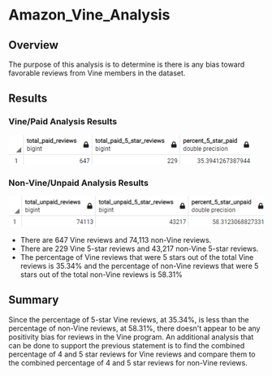 # Amazon_Vine_Analysis

## Overview
The purpose of this analysis is to determine is there is any bias toward favorable reviews from Vine members in the dataset.

## Results

### Vine/Paid Analysis Results
![Paid Analysis Results](./Images/Paid_Review_Analysis.png)

### Non-Vine/Unpaid Analysis Results
![Unpaid Analysis Results](./Images/Unpaid_Review_Analysis.png)

- There are 647 Vine reviews and 74,113 non-Vine reviews.
- There are 229 Vine 5-star reviews and 43,217 non-Vine 5-star reviews. 
- The percentage of Vine reviews that were 5 stars out of the total Vine reviews is 35.34% and the percentage of non-Vine reviews that were 5 stars out of the total non-Vine reviews is 58.31%

## Summary
Since the percentage of 5-star Vine reviews, at 35.34%, is less than the percentage of non-Vine reviews, at 58.31%, there doesn't appear to be any positivity bias for reviews in the Vine program. An additional analysis that can be done to support the previous statement is to find the combined percentage of 4 and 5 star reviews for Vine reviews and compare them to the combined percentage of 4 and 5 star reviews for non-Vine reviews.
